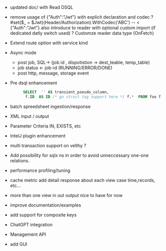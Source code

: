 
- updated doc/ with Read DSQL


- remove usage of {"Auth":"Jwt"} with explicit declaration  and codec ?
  #set($_ = $Jwt<JwtClaim>)(Header/Authorization).WithCodec('ABC') -- <  {"Auth":"Jwt"}
  also introduce to reader  with optional custom import (if dedicated datly switch used) ?
  Customze reader data type (OnFetch)
- Extend route option with service kind


- Async mode 
  - post job, SQL-> (job id , dispotistion -> dest_teable,  temp_table)
  - job status <- job-id (RUNNING/ERROR/DONE)
  - post http, message, storage event




- Pre dsql enhancement

```sql
         SELECT  '' AS transient_pseudo_column, 
          f.ID  AS ID /* go struct tag support here */ f.*  FROM foo f 
  ```
- batch spreedsheet ingestion/response
- XML input / output
- Parameter Criteria IN, EXISTS, etc

- IntelJ plugin enhancement

- multi transaction support on velthy ?
- Add possibility for sqlx ns in order to avoid unneccessary one-one relations.


- performance profiling/tuning
- cache metric add detail response about each view case time,records, etc...
- more than one view in out output nice to have for now
- improve documentation/examples
- add support for composite keys

- ChatGPT integration

- Management API
- add GUI

